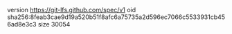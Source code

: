 version https://git-lfs.github.com/spec/v1
oid sha256:8feab3cae9d19a520b51f8afc6a75735a2d596ec7066c5533931cb456ad8e3c3
size 30054
